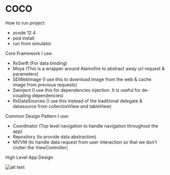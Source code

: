 # COCO

How to run project:
- xcode 12.4
- pod install
- run from simulator

Core Framework I use:
- RxSwift (For data binding)
- Moya (This is a wrapper around Alamofire to abstract away url request & parameters)
- SDWebImage (I use this to download image from the web & cache image from previous requests)
- Swinject (I use this for dependencies injection. It is useful for de-coupling dependencies)
- RxDataSources (I use this instead of the traditional delegate & datasource from collectionView and tableView)

Common Design Pattern I use:
- Coordinator (Top level navigation to handle navigation throughout the app)
- Repository (to provide data abstraction)
- MVVM (to handle data request from user interaction so that we don't clutter the ViewController)

High Level App Design

![alt text](https://i.ibb.co/RcRsGPZ/Flowchart.png)
